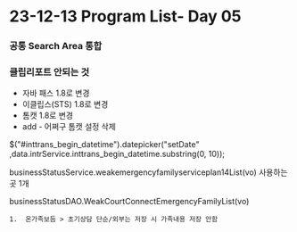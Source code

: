 # 23-12-13 Program List- Day 05

### 공통 Search Area 통합 

### 클립리포트 안되는 것

- 자바 패스 1.8로 변경
- 이클립스(STS) 1.8로 변경
- 톰캣 1.8로 변경
- add - 어쩌구 톰캣 설정 삭제

$("#inttrans_begin_datetime").datepicker("setDate" ,data.intrService.inttrans_begin_datetime.substring(0, 10));

businessStatusService.weakemergencyfamilyserviceplan14List(vo)
사용하는 곳 1개

businessStatusDAO.WeakCourtConnectEmergencyFamilyList(vo)



``` 
1.  온가족보듬 > 초기상담 단순/외부는 저장 시 가족내용 저장 안함
```

